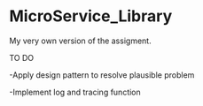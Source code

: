 # MicroService_Library
My very own version of the assigment.

TO DO

-Apply design pattern to resolve plausible problem

-Implement log and tracing function
